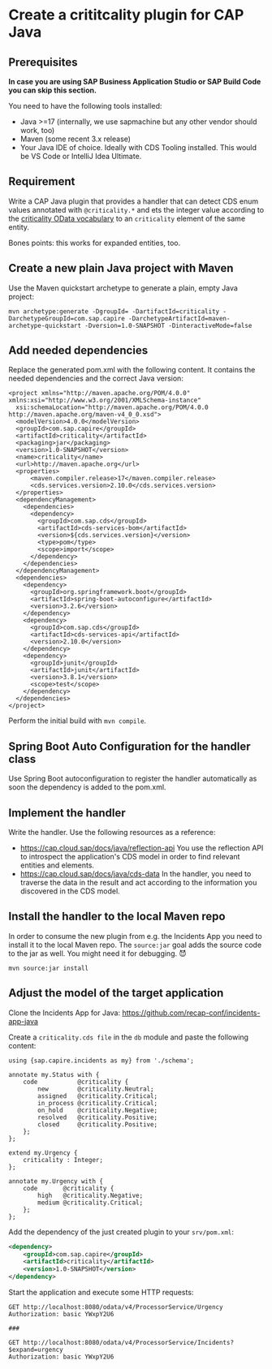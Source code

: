 # Create a crititcality plugin for CAP Java

## Prerequisites

**In case you are using SAP Business Application Studio or SAP Build Code you can skip this section.**

You need to have the following tools installed:

* Java >=17 (internally, we use sapmachine but any other vendor should work, too)
* Maven (some recent 3.x release)
* Your Java IDE of choice. Ideally with CDS Tooling installed. This would be VS Code or IntelliJ Idea Ultimate.

## Requirement

Write a CAP Java plugin that provides a handler that can detect CDS enum values annotated with `@criticality.*` and 
ets the integer value according to the [criticality OData vocabulary](https://sap.github.io/odata-vocabularies/vocabularies/UI.html#CriticalityType)
to an `criticality` element of the same entity.

Bones points: this works for expanded entities, too.

## Create a new plain Java project with Maven

Use the Maven quickstart archetype to generate a plain, empty Java project:

```
mvn archetype:generate -DgroupId= -DartifactId=criticality -DarchetypeGroupId=com.sap.capire -DarchetypeArtifactId=maven-archetype-quickstart -Dversion=1.0-SNAPSHOT -DinteractiveMode=false
```


## Add needed dependencies

Replace the generated pom.xml with the following content. It contains the needed dependencies and the correct Java version:

```
<project xmlns="http://maven.apache.org/POM/4.0.0" xmlns:xsi="http://www.w3.org/2001/XMLSchema-instance"
  xsi:schemaLocation="http://maven.apache.org/POM/4.0.0 http://maven.apache.org/maven-v4_0_0.xsd">
  <modelVersion>4.0.0</modelVersion>
  <groupId>com.sap.capire</groupId>
  <artifactId>criticality</artifactId>
  <packaging>jar</packaging>
  <version>1.0-SNAPSHOT</version>
  <name>criticality</name>
  <url>http://maven.apache.org</url>
  <properties>
	  <maven.compiler.release>17</maven.compiler.release>
	  <cds.services.version>2.10.0</cds.services.version>
  </properties>
  <dependencyManagement>
    <dependencies>
      <dependency>
        <groupId>com.sap.cds</groupId>
        <artifactId>cds-services-bom</artifactId>
        <version>${cds.services.version}</version>
        <type>pom</type>
        <scope>import</scope>
      </dependency>
    </dependencies>
  </dependencyManagement>
  <dependencies>
    <dependency>
      <groupId>org.springframework.boot</groupId>
      <artifactId>spring-boot-autoconfigure</artifactId>
      <version>3.2.6</version>
    </dependency>
    <dependency>
      <groupId>com.sap.cds</groupId>
      <artifactId>cds-services-api</artifactId>
      <version>2.10.0</version>
    </dependency>
    <dependency>
      <groupId>junit</groupId>
      <artifactId>junit</artifactId>
      <version>3.8.1</version>
      <scope>test</scope>
    </dependency>
  </dependencies>
</project>
```

Perform the initial build with `mvn compile`.

## Spring Boot Auto Configuration for the handler class

Use Spring Boot autoconfiguration to register the handler automatically as soon the dependency is added to the pom.xml.

## Implement the handler

Write the handler. Use the following resources as a reference:

* https://cap.cloud.sap/docs/java/reflection-api You use the reflection API to introspect the application's CDS model in
  order to find relevant entities and elements.
* https://cap.cloud.sap/docs/java/cds-data In the handler, you need to traverse the data in the result and act according
  to the information you discovered in the CDS model.

## Install the handler to the local Maven repo
In order to consume the new plugin from e.g. the Incidents App you need to install it to the local Maven repo. The `source:jar`
goal adds the source code to the jar as well. You might need it for debugging. 😈

```
mvn source:jar install
```

## Adjust the model of the target application

Clone the Incidents App for Java: https://github.com/recap-conf/incidents-app-java

Create a `criticality.cds file` in the `db` module and paste the following content: 

```cds
using {sap.capire.incidents as my} from './schema';

annotate my.Status with {
    code           @criticality {
        new        @criticality.Neutral;
        assigned   @criticality.Critical;
        in_process @criticality.Critical;
        on_hold    @criticality.Negative;
        resolved   @criticality.Positive;
        closed     @criticality.Positive;
    };
};

extend my.Urgency {
    criticality : Integer;
};

annotate my.Urgency with {
    code       @criticality {
        high   @criticality.Negative;
        medium @criticality.Critical;
    };
};
```

Add the dependency of the just created plugin to your `srv/pom.xml`:

```xml
<dependency>
    <groupId>com.sap.capire</groupId>
    <artifactId>criticality</artifactId>
    <version>1.0-SNAPSHOT</version>
</dependency>
```

Start the application and execute some HTTP requests:

```http
GET http://localhost:8080/odata/v4/ProcessorService/Urgency
Authorization: basic YWxpY2U6

###

GET http://localhost:8080/odata/v4/ProcessorService/Incidents?$expand=urgency
Authorization: basic YWxpY2U6
```